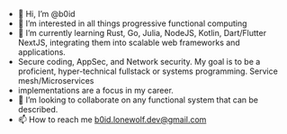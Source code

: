 - 👋 Hi, I’m @b0id
- 👀 I’m interested in all things progressive functional computing
- 🌱 I’m currently learning Rust, Go, Julia, NodeJS, Kotlin, Dart/Flutter NextJS,  integrating them into scalable web frameworks and applications. 
- Secure coding, AppSec, and Network security. My goal is to be a proficient, hyper-technical fullstack or systems programming. Service mesh/Microservices
- implementations are a focus in my career. 
- 💞️ I’m looking to collaborate on any functional system that can be described.
- 📫 How to reach me b0id.lonewolf.dev@gmail.com

<!---
b0id/b0id is a ✨ special ✨ repository because its `README.md` (this file) appears on your GitHub profile.
You can click the Preview link to take a look at your changes.
--->
